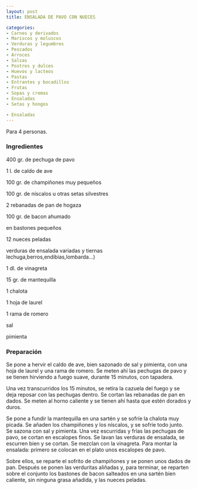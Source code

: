 ```yaml
---
layout: post
title: ENSALADA DE PAVO CON NUECES

categories:
- Carnes y derivados
- Mariscos y moluscos
- Verduras y legumbres
- Pescados
- Arroces
- Salsas
- Postres y dulces
- Huevos y lacteos
- Pastas
- Entrantes y bocadillos
- Frutas
- Sopas y cremas
- Ensaladas
- Setas y hongos

- Ensaladas
---
```

Para 4 personas.

<h3>Ingredientes</h3>
400 gr. de pechuga de pavo

1 l. de caldo de ave

100 gr. de champiñones muy pequeños

100 gr. de níscalos u otras setas silvestres

2 rebanadas de pan de hogaza

100 gr. de bacon ahumado

en bastones pequeños

12 nueces peladas

verduras de ensalada variadas y tiernas lechuga,berros,endibias,lombarda...)

1 dl. de vinagreta

15 gr. de mantequilla

1 chalota

1 hoja de laurel

1 rama de romero

sal

pimienta

<h3>Preparación</h3>
Se pone a hervir el caldo de ave, bien sazonado de sal y pimienta, con una hoja de laurel y una rama de romero. Se meten ahí las pechugas de pavo y se tienen hirviendo a fuego suave, durante 15 minutos, con tapadera.

Una vez transcurridos los 15 minutos, se retira la cazuela del fuego y se deja reposar con las pechugas dentro. Se cortan las rebanadas de pan en dados. Se meten al horno caliente y se tienen ahí hasta que estén dorados y duros.

Se pone a fundir la mantequilla en una sartén y se sofríe la chalota muy picada. Se añaden los champiñones y los níscalos, y se sofríe todo junto. Se sazona con sal y pimienta. Una vez escurridas y frías las pechugas de pavo, se cortan en escalopes finos. Se lavan las verduras de ensalada, se escurren bien y se cortan. Se mezclan con la vinagreta. Para montar la ensalada: primero se colocan en el plato unos escalopes de pavo.

Sobre ellos, se reparte el sofrito de champiñones y se ponen unos dados de pan. Después se ponen las verduritas aliñadas y, para terminar, se reparten sobre el conjunto los bastones de bacon salteados en una sartén bien caliente, sin ninguna grasa añadida, y las nueces peladas.

